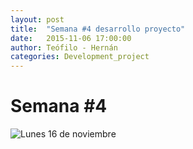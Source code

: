 ```yaml
---
layout: post
title:  "Semana #4 desarrollo proyecto"
date:   2015-11-06 17:00:00
author: Teófilo - Hernán
categories: Development_project
---
```


# Semana #4

![Lunes 16 de noviembre]({{site.baseurl}}/assets/project_progress/week04_02.jpg)
